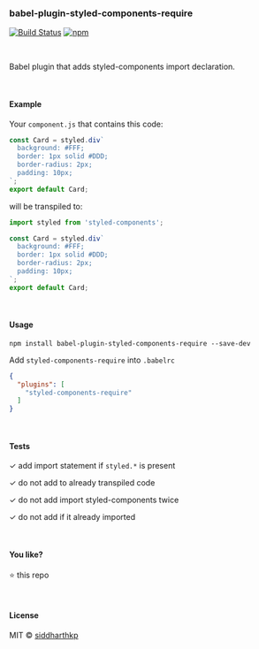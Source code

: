 ### babel-plugin-styled-components-require
[![Build
Status](https://api.travis-ci.org/siddharthkp/babel-plugin-styled-components-require.svg?branch=master)](https://travis-ci.org/siddharthkp/babel-plugin-styled-components-require)
[![npm](https://img.shields.io/npm/v/babel-plugin-styled-components-require.svg?maxAge=3600)](https://www.npmjs.com/package/babel-plugin-styled-components-require)

&nbsp;

Babel plugin that adds styled-components import declaration.

&nbsp;

#### Example

Your `component.js` that contains this code:

```js
const Card = styled.div`
  background: #FFF;
  border: 1px solid #DDD;
  border-radius: 2px;
  padding: 10px;
`;
export default Card;
```

will be transpiled to:

```js
import styled from 'styled-components';

const Card = styled.div`
  background: #FFF;
  border: 1px solid #DDD;
  border-radius: 2px;
  padding: 10px;
`;
export default Card;
```

&nbsp;

#### Usage

`npm install babel-plugin-styled-components-require --save-dev`

Add `styled-components-require` into `.babelrc`

```json
{
  "plugins": [
    "styled-components-require"
  ]
}
```

&nbsp;

#### Tests

✓ add import statement if `styled.*` is present

✓ do not add to already transpiled code

✓ do not add import styled-components twice

✓ do not add if it already imported

&nbsp;

#### You like?

:star: this repo

&nbsp;

#### License

MIT © [siddharthkp](https://github.com/siddharthkp)

